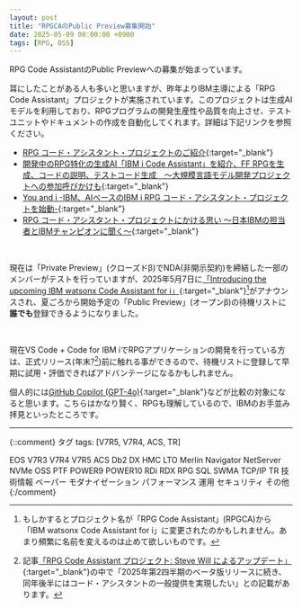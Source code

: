 ```yaml
---
layout: post
title: "RPGCAのPublic Preview募集開始"
date: 2025-05-09 00:00:00 +0900
tags: [RPG, OSS]
---
```

RPG Code AssistantのPublic Previewへの募集が始まっています。

耳にしたことがある人も多いと思いますが、昨年よりIBM主導による「RPG Code Assistant」プロジェクトが実施されています。このプロジェクトは生成AIモデルを利用しており、RPGプログラムの開発生産性や品質を向上させ、テストユニットやドキュメントの作成を自動化してくれます。詳細は下記リンクを参照ください。

- [RPG コード・アシスタント・プロジェクトのご紹介](https://community.ibm.com/community/user/blogs/akinori-mogi/2024/09/19/rpg-code-assistant){:target="_blank"}
- [開発中のRPG特化の生成AI「IBM i Code Assistant」を紹介、FF RPGを生成、コードの説明、テストコード生成　～大規模言語モデル開発プロジェクトへの参加呼びかけも](https://www.imagazine.co.jp/ibm-i-code-assistant/){:target="_blank"}
- [You and i -IBM、AIベースのIBM i RPG コード・アシスタント・プロジェクトを始動-](https://iworldweb.info/column/serials/20240719_youandi_rpg-code-assistant){:target="_blank"}
- [RPG コード・アシスタント・プロジェクトにかける思い ～日本IBMの担当者とIBMチャンピオンに聞く～](https://iworldweb.info/column/product/interviews-with-the-key-person-in-japan-about-rpgca){:target="_blank"}

<br>
 
現在は「Private Preview」(クローズドβ)でNDA(非開示契約)を締結した一部のメンバーがテストを行っていますが、2025年5月7日に[「Introducing the upcoming IBM watsonx Code Assistant for i」](https://www.ibm.com/new/announcements/introducing-the-upcoming-ibm-watsonx-code-assistant-for-i){:target="_blank"}[^1]がアナウンスされ、夏ごろから開始予定の「Public Preview」(オープンβ)の待機リストに**誰でも**登録できるようになりました。

<br>

現在VS Code + Code for IBM iでRPGアプリケーションの開発を行っている方は、正式リリース(年末?[^2])前に触れる事ができるので、待機リストに登録して早期に試用・評価できればアドバンテージになるかもしれません。

個人的には[GitHub Copilot (GPT-4o)](https://docs.github.com/ja/copilot){:target="_blank"}などが比較の対象になると思います。こちらはかなり賢く、RPGも理解しているので、IBMのお手並み拝見といったところです。


- - -
[^1]: もしかするとプロジェクト名が「RPG Code Assistant」(RPGCA)から「IBM watsonx Code Assistant for i」に変更されたのかもしれません。あまり頻繁に名前を変えるのは止めて欲しいものです。
[^2]: 記事[「RPG Code Assistant プロジェクト: Steve Will によるアップデート」](https://iworldweb.info/column/product/rpg-code-assistant-steve-will-update){:target="_blank"}の中で「2025年第2四半期のベータ版リリースに続き、同年後半にはコード・アシスタントの一般提供を実現したい」との記載があります。


{::comment}
タグ
tags: [V7R5, V7R4, ACS, TR]

EOS
V7R3
V7R4
V7R5
ACS
Db2
DX
HMC
LTO
Merlin
Navigator
NetServer
NVMe
OSS
PTF
POWER9
POWER10
RDi
RDX
RPG
SQL
SWMA
TCP/IP
TR
技術情報
ペーパー
モダナイゼーション
パフォーマンス
運用
セキュリティ
その他
{:/comment}
